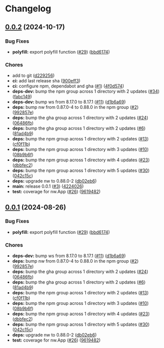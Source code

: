 # Changelog

## [0.0.2](https://github.com/laursisask/repo-13/compare/v0.0.1...v0.0.2) (2024-10-17)


### Bug Fixes

* **polyfill:** export polyfill function ([#29](https://github.com/laursisask/repo-13/issues/29)) ([bbd6174](https://github.com/laursisask/repo-13/commit/bbd61747feaef21b733d8699161a5efe38739511))


### Chores

* add to git ([d229256](https://github.com/laursisask/repo-13/commit/d229256c334542e164ce25978e2330eeaf0e47af))
* **ci:** add last release sha ([900eff3](https://github.com/laursisask/repo-13/commit/900eff32e6b98d3270df1867a638e37c1f4cd546))
* **ci:** configure npm, dependabot and gha ([#1](https://github.com/laursisask/repo-13/issues/1)) ([4f0d574](https://github.com/laursisask/repo-13/commit/4f0d57465148beefc1a8caf69d868a6917ea497d))
* **deps-dev:** bump the npm group across 1 directory with 2 updates ([#34](https://github.com/laursisask/repo-13/issues/34)) ([fabc149](https://github.com/laursisask/repo-13/commit/fabc1490bb24daf07d8151e50202ace2da41e93d))
* **deps-dev:** bump ws from 8.17.0 to 8.17.1 ([#11](https://github.com/laursisask/repo-13/issues/11)) ([d1b6a69](https://github.com/laursisask/repo-13/commit/d1b6a692f777007344e7ed4ea9223882721e9cb7))
* **deps:** bump nw from 0.87.0-4 to 0.88.0 in the npm group ([#2](https://github.com/laursisask/repo-13/issues/2)) ([992857e](https://github.com/laursisask/repo-13/commit/992857ed46fde820d54251b58c83c4bea4fba566))
* **deps:** bump the gha group across 1 directory with 2 updates ([#24](https://github.com/laursisask/repo-13/issues/24)) ([06486fb](https://github.com/laursisask/repo-13/commit/06486fb1d91c09fb9312fd92050710205549f35d))
* **deps:** bump the gha group across 1 directory with 2 updates ([#6](https://github.com/laursisask/repo-13/issues/6)) ([81ad4b9](https://github.com/laursisask/repo-13/commit/81ad4b948a4661df4a5320135caa79e88fc3d89f))
* **deps:** bump the npm group across 1 directory with 2 updates ([#13](https://github.com/laursisask/repo-13/issues/13)) ([cf0f11b](https://github.com/laursisask/repo-13/commit/cf0f11b6b20fb738aac252711b66bd5814d1a1d2))
* **deps:** bump the npm group across 1 directory with 3 updates ([#10](https://github.com/laursisask/repo-13/issues/10)) ([08b9b6f](https://github.com/laursisask/repo-13/commit/08b9b6fb510e74b1228e4dd94e50ffe4a15f3823))
* **deps:** bump the npm group across 1 directory with 4 updates ([#23](https://github.com/laursisask/repo-13/issues/23)) ([dbbfec2](https://github.com/laursisask/repo-13/commit/dbbfec256c577561307d4826e9ebc742a668dcdc))
* **deps:** bump the npm group across 1 directory with 5 updates ([#30](https://github.com/laursisask/repo-13/issues/30)) ([042c15c](https://github.com/laursisask/repo-13/commit/042c15ce587ff88969a379463088af442cea3e8a))
* **deps:** upgrade nw to 0.88.0-2 ([db02eb6](https://github.com/laursisask/repo-13/commit/db02eb6ad9522a50c253ade9f45170d3bee0d462))
* **main:** release 0.0.1 ([#3](https://github.com/laursisask/repo-13/issues/3)) ([4224026](https://github.com/laursisask/repo-13/commit/4224026e4d4544d772ae6756d47badf945b20104))
* **test:** coverage for nw.App ([#26](https://github.com/laursisask/repo-13/issues/26)) ([9619482](https://github.com/laursisask/repo-13/commit/961948240e26d26552fae5718d68b9b136955f6b))

## [0.0.1](https://github.com/nwutils/nw-cli/compare/v0.0.0...v0.0.1) (2024-08-26)


### Bug Fixes

* **polyfill:** export polyfill function ([#29](https://github.com/nwutils/nw-cli/issues/29)) ([bbd6174](https://github.com/nwutils/nw-cli/commit/bbd61747feaef21b733d8699161a5efe38739511))


### Chores

* **deps-dev:** bump ws from 8.17.0 to 8.17.1 ([#11](https://github.com/nwutils/nw-cli/issues/11)) ([d1b6a69](https://github.com/nwutils/nw-cli/commit/d1b6a692f777007344e7ed4ea9223882721e9cb7))
* **deps:** bump nw from 0.87.0-4 to 0.88.0 in the npm group ([#2](https://github.com/nwutils/nw-cli/issues/2)) ([992857e](https://github.com/nwutils/nw-cli/commit/992857ed46fde820d54251b58c83c4bea4fba566))
* **deps:** bump the gha group across 1 directory with 2 updates ([#24](https://github.com/nwutils/nw-cli/issues/24)) ([06486fb](https://github.com/nwutils/nw-cli/commit/06486fb1d91c09fb9312fd92050710205549f35d))
* **deps:** bump the gha group across 1 directory with 2 updates ([#6](https://github.com/nwutils/nw-cli/issues/6)) ([81ad4b9](https://github.com/nwutils/nw-cli/commit/81ad4b948a4661df4a5320135caa79e88fc3d89f))
* **deps:** bump the npm group across 1 directory with 2 updates ([#13](https://github.com/nwutils/nw-cli/issues/13)) ([cf0f11b](https://github.com/nwutils/nw-cli/commit/cf0f11b6b20fb738aac252711b66bd5814d1a1d2))
* **deps:** bump the npm group across 1 directory with 3 updates ([#10](https://github.com/nwutils/nw-cli/issues/10)) ([08b9b6f](https://github.com/nwutils/nw-cli/commit/08b9b6fb510e74b1228e4dd94e50ffe4a15f3823))
* **deps:** bump the npm group across 1 directory with 4 updates ([#23](https://github.com/nwutils/nw-cli/issues/23)) ([dbbfec2](https://github.com/nwutils/nw-cli/commit/dbbfec256c577561307d4826e9ebc742a668dcdc))
* **deps:** bump the npm group across 1 directory with 5 updates ([#30](https://github.com/nwutils/nw-cli/issues/30)) ([042c15c](https://github.com/nwutils/nw-cli/commit/042c15ce587ff88969a379463088af442cea3e8a))
* **deps:** upgrade nw to 0.88.0-2 ([db02eb6](https://github.com/nwutils/nw-cli/commit/db02eb6ad9522a50c253ade9f45170d3bee0d462))
* **test:** coverage for nw.App ([#26](https://github.com/nwutils/nw-cli/issues/26)) ([9619482](https://github.com/nwutils/nw-cli/commit/961948240e26d26552fae5718d68b9b136955f6b))
